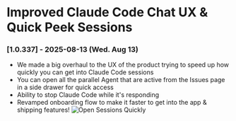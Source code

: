 # Improved Claude Code Chat UX & Quick Peek Sessions
### [1.0.337] - 2025-08-13 (Wed. Aug 13)

- We made a big overhaul to the UX of the product trying to speed up how quickly you can get into Claude Code sessions
- You can open all the parallel Agent that are active from the Issues page in a side drawer for quick access
- Ability to stop Claude Code while it's responding
- Revamped onboarding flow to make it faster to get into the app & shipping features!
![Open Sessions Quickly](https://github.com/user-attachments/assets/e4c74e09-c6af-4658-8a81-8a33e266301e)
